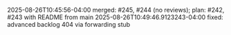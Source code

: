 2025-08-26T10:45:56-04:00  merged: #245, #244 (no reviews); plan: #242, #243 with README from main
2025-08-26T10:49:46.9123243-04:00  fixed: advanced backlog 404 via forwarding stub
